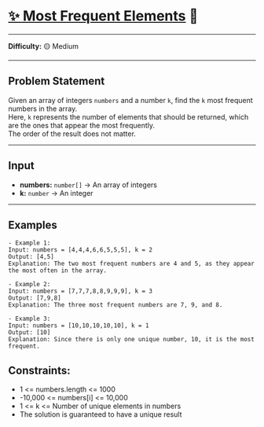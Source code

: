 # [✨ Most Frequent Elements](https://www.greatfrontend.com/interviews/study/blind75/questions/algo/array-most-common-elements) 🧩

---

**Difficulty:** 🟡 Medium  

---

## Problem Statement
Given an array of integers `numbers` and a number `k`, find the `k` most frequent numbers in the array.  
Here, `k` represents the number of elements that should be returned, which are the ones that appear the most frequently.  
The order of the result does not matter.

---

## Input
- **numbers:** `number[]` → An array of integers  
- **k:** `number` → An integer  

---

## Examples
```text
- Example 1:
Input: numbers = [4,4,4,6,6,5,5,5], k = 2
Output: [4,5]
Explanation: The two most frequent numbers are 4 and 5, as they appear the most often in the array.

- Example 2:
Input: numbers = [7,7,7,8,8,9,9,9], k = 3
Output: [7,9,8]
Explanation: The three most frequent numbers are 7, 9, and 8.

- Example 3:
Input: numbers = [10,10,10,10,10], k = 1
Output: [10]
Explanation: Since there is only one unique number, 10, it is the most frequent.
```

##  Constraints:
- 1 <= numbers.length <= 1000
- -10,000 <= numbers[i] <= 10,000
- 1 <= k <= Number of unique elements in numbers
- The solution is guaranteed to have a unique result
